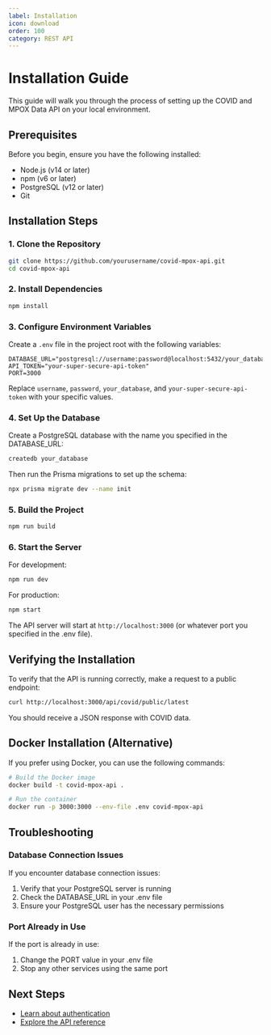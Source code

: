 ```yaml
---
label: Installation
icon: download
order: 100
category: REST API
---
```


# Installation Guide

This guide will walk you through the process of setting up the COVID and MPOX Data API on your local environment.

## Prerequisites

Before you begin, ensure you have the following installed:

- Node.js (v14 or later)
- npm (v6 or later)
- PostgreSQL (v12 or later)
- Git

## Installation Steps

### 1. Clone the Repository

```bash
git clone https://github.com/yourusername/covid-mpox-api.git
cd covid-mpox-api
```

### 2. Install Dependencies

```bash
npm install
```

### 3. Configure Environment Variables

Create a `.env` file in the project root with the following variables:

```
DATABASE_URL="postgresql://username:password@localhost:5432/your_database"
API_TOKEN="your-super-secure-api-token"
PORT=3000
```

Replace `username`, `password`, `your_database`, and `your-super-secure-api-token` with your specific values.

### 4. Set Up the Database

Create a PostgreSQL database with the name you specified in the DATABASE_URL:

```bash
createdb your_database
```

Then run the Prisma migrations to set up the schema:

```bash
npx prisma migrate dev --name init
```

### 5. Build the Project

```bash
npm run build
```

### 6. Start the Server

For development:

```bash
npm run dev
```

For production:

```bash
npm start
```

The API server will start at `http://localhost:3000` (or whatever port you specified in the .env file).

## Verifying the Installation

To verify that the API is running correctly, make a request to a public endpoint:

```bash
curl http://localhost:3000/api/covid/public/latest
```

You should receive a JSON response with COVID data.

## Docker Installation (Alternative)

If you prefer using Docker, you can use the following commands:

```bash
# Build the Docker image
docker build -t covid-mpox-api .

# Run the container
docker run -p 3000:3000 --env-file .env covid-mpox-api
```

## Troubleshooting

### Database Connection Issues

If you encounter database connection issues:

1. Verify that your PostgreSQL server is running
2. Check the DATABASE_URL in your .env file
3. Ensure your PostgreSQL user has the necessary permissions

### Port Already in Use

If the port is already in use:

1. Change the PORT value in your .env file
2. Stop any other services using the same port

## Next Steps

- [Learn about authentication](/rest/getting-started/authentication.md)
- [Explore the API reference](/rest/api/overview.md)